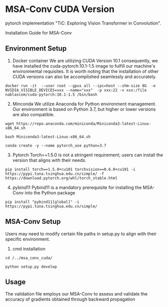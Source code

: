 # MSA-Conv CUDA Version
pytorch implementation "TiC: Exploring Vision Transformer in Convolution".

Installation Guide for MSA-Conv

## Environment Setup
1. Docker container
We are utilizing CUDA Version 10.1 consequently, we have installed the cuda-pytorch:10.1-1.5 image to fulfill our machine's environmental requisites. It is worth noting that the installation of other CUDA versions can also be accomplished seamlessly and accurately.
```
docker run -it  --user root --gpus all --ipc=host --shm-size 8G  -e NVIDIA_VISIBLE_DEVICES=xxx --name="xxx"  -p xxx:22 -v xxx:/file nablascom/cuda-pytorch:10.1-1.5 /bin/bash
```

2. Minconda 
We utilize Anaconda for Python environment management. Our environment is based on Python 3.7, but higher or lower versions are also compatible.

```
wget https://repo.anaconda.com/miniconda/Miniconda3-latest-Linux-x86_64.sh

bash Miniconda3-latest-Linux-x86_64.sh

conda create -y --name pytorch_use python=3.7
```

3. Pytorch
Torch==1.5.0 is not a stringent requirement; users can install the version that aligns with their needs.
```
pip install torch==1.5.0+cu101 torchvision==0.6.0+cu101 -i https://pypi.tuna.tsinghua.edu.cn/simple/ -f https://download.pytorch.org/whl/torch_stable.html
```
4. pybind11
Pybind11 is a mandatory prerequisite for installing the MSA-Conv into the Python package
```
pip install "pybind11[global]" -i https://pypi.tuna.tsinghua.edu.cn/simple/
```

## MSA-Conv Setup
Users may need to modify certain file paths in setup.py to align with their specific environment.
1. cmd installation
```
cd /../msa_conv_cuda/

python setup.py develop
```

## Usage
The validation file employs our MSA-Conv to assess and validate the accuracy of gradients obtained through backward propagation

